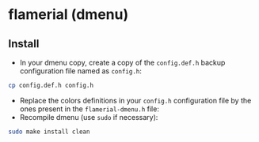 # flamerial (dmenu)

## Install

- In your dmenu copy, create a copy of the `config.def.h` backup configuration
  file named as `config.h`:

```sh
cp config.def.h config.h
```

- Replace the colors definitions in your `config.h` configuration file by the
  ones present in the `flamerial-dmenu.h` file:
- Recompile dmenu (use `sudo` if necessary):

```sh
sudo make install clean
```
